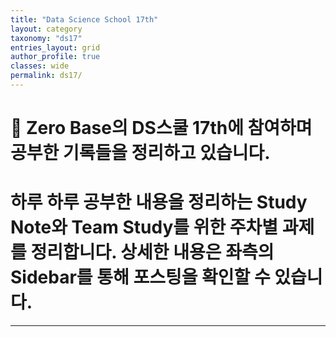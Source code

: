 ```yaml
---
title: "Data Science School 17th"
layout: category
taxonomy: "ds17"
entries_layout: grid
author_profile: true
classes: wide
permalink: ds17/
---
```


# 📌 Zero Base의 DS스쿨 17th에 참여하며 공부한 기록들을 정리하고 있습니다.
# 하루 하루 공부한 내용을 정리하는 Study Note와 Team Study를 위한 주차별 과제를 정리합니다. 상세한 내용은 좌측의 Sidebar를 통해 포스팅을 확인할 수 있습니다.

---
<br>
<br>
